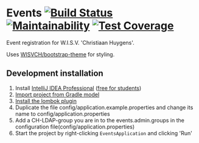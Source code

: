 # Events [![Build Status](https://travis-ci.org/WISVCH/events.svg?branch=master)](https://travis-ci.org/WISVCH/events) [![Maintainability](https://api.codeclimate.com/v1/badges/f73308e49963d9782643/maintainability)](https://codeclimate.com/github/WISVCH/events/maintainability) [![Test Coverage](https://api.codeclimate.com/v1/badges/f73308e49963d9782643/test_coverage)](https://codeclimate.com/github/WISVCH/events/test_coverage)

Event registration for W.I.S.V. 'Christiaan Huygens'.



Uses [WISVCH/bootstrap-theme](https://github.com/WISVCH/bootstrap-theme) for styling.

## Development installation

1. Install [IntelliJ IDEA Professional](https://www.jetbrains.com/idea/) ([free for students](https://www.jetbrains.com/student/))
2. [Import project from Gradle model](https://www.jetbrains.com/idea/help/importing-project-from-gradle-model.html)
3. [Install the lombok plugin](https://github.com/mplushnikov/lombok-intellij-plugin)
4. Duplicate the file config/application.example.properties and change its name to config/application.properties
5. Add a CH-LDAP-group you are in to the events.admin.groups in the configuration file(config/application.properties)
6. Start the project by right-clicking `EventsApplication` and clicking 'Run'
